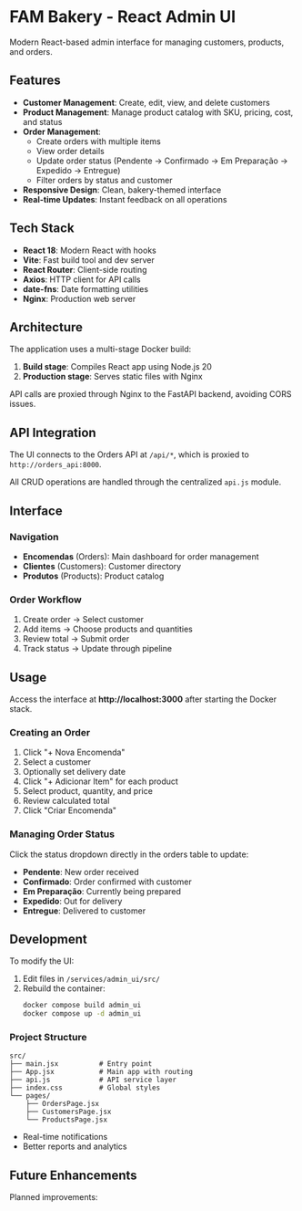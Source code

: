 # FAM Bakery - React Admin UI

Modern React-based admin interface for managing customers, products, and orders.

## Features

- **Customer Management**: Create, edit, view, and delete customers
- **Product Management**: Manage product catalog with SKU, pricing, cost, and status
- **Order Management**: 
  - Create orders with multiple items
  - View order details
  - Update order status (Pendente → Confirmado → Em Preparação → Expedido → Entregue)
  - Filter orders by status and customer
- **Responsive Design**: Clean, bakery-themed interface
- **Real-time Updates**: Instant feedback on all operations

## Tech Stack

- **React 18**: Modern React with hooks
- **Vite**: Fast build tool and dev server
- **React Router**: Client-side routing
- **Axios**: HTTP client for API calls
- **date-fns**: Date formatting utilities
- **Nginx**: Production web server

## Architecture

The application uses a multi-stage Docker build:
1. **Build stage**: Compiles React app using Node.js 20
2. **Production stage**: Serves static files with Nginx

API calls are proxied through Nginx to the FastAPI backend, avoiding CORS issues.

## API Integration

The UI connects to the Orders API at `/api/*`, which is proxied to `http://orders_api:8000`.

All CRUD operations are handled through the centralized `api.js` module.

## Interface

### Navigation
- **Encomendas** (Orders): Main dashboard for order management
- **Clientes** (Customers): Customer directory
- **Produtos** (Products): Product catalog

### Order Workflow
1. Create order → Select customer
2. Add items → Choose products and quantities
3. Review total → Submit order
4. Track status → Update through pipeline

## Usage

Access the interface at **http://localhost:3000** after starting the Docker stack.

### Creating an Order
1. Click "+ Nova Encomenda"
2. Select a customer
3. Optionally set delivery date
4. Click "+ Adicionar Item" for each product
5. Select product, quantity, and price
6. Review calculated total
7. Click "Criar Encomenda"

### Managing Order Status
Click the status dropdown directly in the orders table to update:
- **Pendente**: New order received
- **Confirmado**: Order confirmed with customer
- **Em Preparação**: Currently being prepared
- **Expedido**: Out for delivery
- **Entregue**: Delivered to customer

## Development

To modify the UI:

1. Edit files in `/services/admin_ui/src/`
2. Rebuild the container:
   ```bash
   docker compose build admin_ui
   docker compose up -d admin_ui
   ```

### Project Structure
```
src/
├── main.jsx          # Entry point
├── App.jsx           # Main app with routing
├── api.js            # API service layer
├── index.css         # Global styles
└── pages/
    ├── OrdersPage.jsx
    ├── CustomersPage.jsx
    └── ProductsPage.jsx
```

- Real-time notifications
- Better reports and analytics

## Future Enhancements

Planned improvements:

